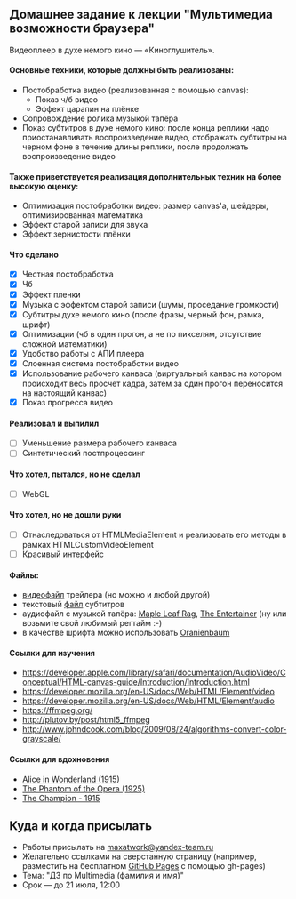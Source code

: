 ## Домашнее задание к лекции "Мультимедиа возможности браузера"

Видеоплеер в духе немого кино — «Киноглушитель».

#### Основные техники, которые должны быть реализованы:
- Постобработка видео (реализованная с помощью canvas):
  - Показ ч/б видео
  - Эффект царапин на плёнке
- Сопровождение ролика музыкой тапёра
- Показ субтитров в духе немого кино: после конца реплики надо приостанавливать воспроизведение видео, отображать субтитры на черном фоне в течение длины реплики, после продолжать воспроизведение видео

#### Также приветствуется реализация дополнительных техник на более высокую оценку:
- Оптимизация постобработки видео: размер canvas'а, шейдеры, оптимизированная математика
- Эффект старой записи для звука
- Эффект зернистости плёнки

#### Что сделано
- [x] Честная постобработка
- [x] Чб
- [x] Эффект пленки
- [x] Музыка с эффектом старой записи (шумы, проседание громкости)
- [x] Субтитры духе немого кино (после фразы, черный фон, рамка, шрифт)
- [x] Оптимизации (чб в один прогон, а не по пикселям, отсутствие сложной математики)
- [x] Удобство работы с АПИ плеера
- [x] Слоенная система постобработки видео
- [x] Использование рабочего канваса (виртуальный канвас на котором происходит весь просчет кадра, затем за один прогон переносится на настоящий канвас)
- [x] Показ прогресса видео

#### Реализовал и выпилил
- [ ] Уменьшение размера рабочего канваса
- [ ] Синтетический постпроцессинг

#### Что хотел, пытался, но не сделал
- [ ] WebGL

#### Что хотел, но не дошли руки
- [ ] Отнаследоваться от HTMLMediaElement и реализовать его методы в рамках HTMLCustomVideoElement
- [ ] Красивый интерфейс

#### Файлы:
- [видеофайл](http://www.kinopoisk.ru/getlink.php?id=284167&type=trailer&link=https://kp.cdn.yandex.net/502838/kinopoisk.ru-Sherlock-284167.mp4) трейлера (но можно и любой другой)
- текстовый [файл](https://github.com/shri-msk-2016/dz-multimedia/blob/master/subs.srt) субтитров
- аудиофайл с музыкой тапёра: [Maple Leaf Rag](https://upload.wikimedia.org/wikipedia/commons/a/a6/Maple_Leaf_RagQ.ogg),
[The Entertainer](https://upload.wikimedia.org/wikipedia/commons/2/2c/The_Entertainer_-_1902_-_By_Scott_Joplin.ogg) (ну или возьмите свой любимый регтайм :-)
- в качестве шрифта можно использовать [Oranienbaum](https://www.google.com/fonts/specimen/Oranienbaum)

#### Ссылки для изучения

- https://developer.apple.com/library/safari/documentation/AudioVideo/Conceptual/HTML-canvas-guide/Introduction/Introduction.html
- https://developer.mozilla.org/en-US/docs/Web/HTML/Element/video
- https://developer.mozilla.org/en-US/docs/Web/HTML/Element/audio
- https://ffmpeg.org/
- http://plutov.by/post/html5_ffmpeg
- http://www.johndcook.com/blog/2009/08/24/algorithms-convert-color-grayscale/

#### Ссылки для вдохновения

- [Alice in Wonderland (1915)](https://www.youtube.com/watch?v=-E-kc4Wvsaw)
- [The Phantom of the Opera (1925)](https://www.youtube.com/watch?v=aI0tWZc8gP4)
- [The Champion - 1915](https://www.youtube.com/watch?v=yEYQiO34lyk)

## Куда и когда присылать
- Работы присылать на maxatwork@yandex-team.ru
- Желательно ссылками на сверстанную страницу (например, разместить на бесплатном [GitHub Pages](https://pages.github.com/) с помощью gh-pages)
- Тема: "ДЗ по Multimediа (фамилия и имя)"
- Срок — до 21 июля, 12:00
